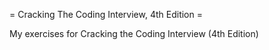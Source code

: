 = Cracking The Coding Interview, 4th Edition =

My exercises for Cracking the Coding Interview (4th Edition)

